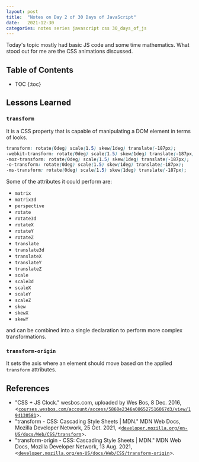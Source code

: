 ```yaml
---
layout: post
title:  "Notes on Day 2 of 30 Days of JavaScript"
date:   2021-12-30
categories: notes series javascript css 30_days_of_js
---
```


Today's topic mostly had basic JS code and some time mathematics. What stood out for me are the CSS animations discussed.

## Table of Contents
* TOC
{:toc}

## Lessons Learned

### `transform`

It is a CSS property that is capable of manipulating a DOM element in terms of looks. 

~~~ css
transform: rotate(0deg) scale(1.5) skew(1deg) translate(-187px);
-webkit-transform: rotate(0deg) scale(1.5) skew(1deg) translate(-187px);
-moz-transform: rotate(0deg) scale(1.5) skew(1deg) translate(-187px);
-o-transform: rotate(0deg) scale(1.5) skew(1deg) translate(-187px);
-ms-transform: rotate(0deg) scale(1.5) skew(1deg) translate(-187px);
~~~

Some of the attributes it could perform are:

- `matrix`
- `matrix3d`
- `perspective`
- `rotate`
- `rotate3d`
- `rotateX`
- `rotateY`
- `rotateZ`
- `translate`
- `translate3d`
- `translateX`
- `translateY`
- `translateZ`
- `scale`
- `scale3d`
- `scaleX`
- `scaleY`
- `scaleZ`
- `skew`
- `skewX`
- `skewY`

and can be combined into a single declaration to perform more complex transformations.

### `transform-origin`

It sets the axis where an element should move based on the applied `transform` attributes.

## References
* "CSS + JS Clock." wesbos.com, uploaded by Wes Bos, 8 Dec. 2016, <[`courses.wesbos.com/account/access/5868e2346a086527516067d3/view/194130581`](https://courses.wesbos.com/account/access/5868e2346a086527516067d3/view/194130581)>.
* "transform - CSS: Cascading Style Sheets \| MDN." MDN Web Docs, Mozilla Developer Network, 25 Oct. 2021, <[`developer.mozilla.org/en-US/docs/Web/CSS/transform`](https://developer.mozilla.org/en-US/docs/Web/CSS/transform)>.
* "transform-origin - CSS: Cascading Style Sheets \| MDN." MDN Web Docs, Mozilla Developer Network, 13 Aug. 2021, <[`developer.mozilla.org/en-US/docs/Web/CSS/transform-origin`](https://developer.mozilla.org/en-US/docs/Web/CSS/transform-origin)>.